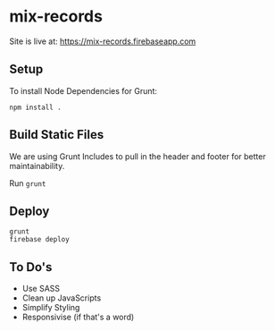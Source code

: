 # mix-records
Site is live at: https://mix-records.firebaseapp.com

## Setup
To install Node Dependencies for Grunt:

`npm install .`

## Build Static Files
We are using Grunt Includes to pull in the header and footer for better maintainability.

Run `grunt`

## Deploy
````
grunt
firebase deploy
````

## To Do's
- Use SASS
- Clean up JavaScripts
- Simplify Styling
- Responsivise (if that's a word)
